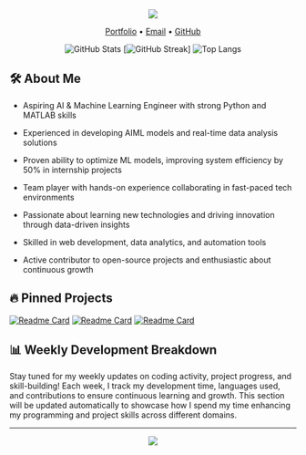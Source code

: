 <div align="center">
  <img src="https://capsule-render.vercel.app/api?type=waving&color=6a11cb,2575fc&height=180&section=header&text=Hi!%20I'm%20Gokul%20Kiran%20R%20💡&fontSize=40&fontColor=fff&animation=twinkling"/>
</div>

<p align="center">
  <a href="https://portfolio-one-beta-67.vercel.app/">Portfolio</a> • 
  <a href="mailto:<gokul.kiran03@gmail.com>">Email</a> • 
  <a href="https://github.com/GKRBROS">GitHub</a>
</p>

<div align="center">

![GitHub Stats](https://github-readme-stats.vercel.app/api?username=GKRBROS&show_icons=true&theme=radical)
[![GitHub Streak](https://streak-stats.demolab.com/?user=GKRBROS)]
![Top Langs](https://github-readme-stats.vercel.app/api/top-langs/?username=GKRBROS&layout=compact&theme=radical)

</div>

## 🛠️ About Me
- Aspiring AI & Machine Learning Engineer with strong Python and MATLAB skills

- Experienced in developing AIML models and real-time data analysis solutions

- Proven ability to optimize ML models, improving system efficiency by 50% in internship projects

- Team player with hands-on experience collaborating in fast-paced tech environments

- Passionate about learning new technologies and driving innovation through data-driven insights

- Skilled in web development, data analytics, and automation tools

- Active contributor to open-source projects and enthusiastic about continuous growth

## 🔥 Pinned Projects
<!-- GH allows pinning up to 6 repos (auto-updates from pins) -->
[![Readme Card](https://github-readme-stats.vercel.app/api/pin/?username=GKRBROS&repo=Voice_Emotion_Recognition)](https://github.com/GKRBROS/Voice_Emotion_Recognition)
[![Readme Card](https://github-readme-stats.vercel.app/api/pin/?username=GKRBROS&repo=STREAMLINING-HOSPITAL-WASTE-MANAGEMENT)](https://github.com/GKRBROS/STREAMLINING-HOSPITAL-WASTE-MANAGEMENT)
[![Readme Card](https://github-readme-stats.vercel.app/api/pin/?username=GKRBROS&repo=VOICE-BOT-APP)](https://github.com/GKRBROS/voice-bot-app.git)

## 📊 Weekly Development Breakdown
<!--START_SECTION:waka-->
Stay tuned for my weekly updates on coding activity, project progress, and skill-building! Each week, I track my development time, languages used, and contributions to ensure continuous learning and growth. This section will be updated automatically to showcase how I spend my time enhancing my programming and project skills across different domains.
<!--END_SECTION:waka-->


---

<div align="center">
  <img src="https://capsule-render.vercel.app/api?type=waving&color=6a11cb,2575fc&height=100&section=footer"/>
</div>
